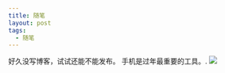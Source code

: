 ```yaml
---
title: 随笔
layout: post
tags:
  - 随笔
---
```

好久没写博客，试试还能不能发布。
手机是过年最重要的工具。.
![](http://7xo9zb.com1.z0.glb.clouddn.com/EPSN1629.jpg)